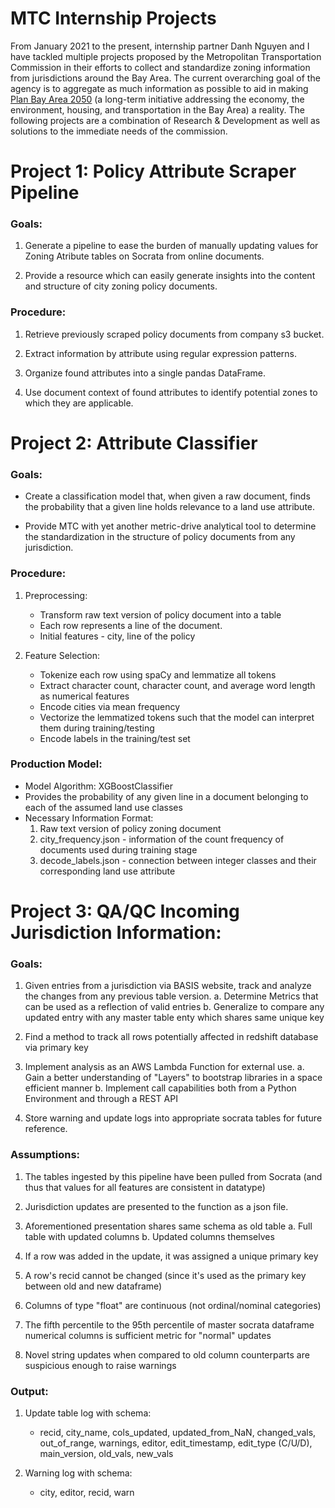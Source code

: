# MTC Internship Projects

From January 2021 to the present, internship partner Danh Nguyen and I have tackled multiple projects proposed by the Metropolitan Transportation Commission in their efforts to collect and standardize zoning information from jurisdictions around the Bay Area. The current overarching goal of the agency is to aggregate as much information as possible to aid in making [Plan Bay Area 2050](https://www.planbayarea.org/plan-bay-area-2050-1) (a long-term initiative addressing the economy, the environment, housing, and transportation in the Bay Area) a reality. The following projects are a combination of Research & Development as well as solutions to the immediate needs of the commission.

# Project 1:  Policy Attribute Scraper Pipeline

### Goals:

1. Generate a pipeline to ease the burden of manually updating values for Zoning Atribute tables on Socrata from online documents.

2. Provide a resource which can easily generate insights into the content and structure of city zoning policy documents.

### Procedure:

1. Retrieve previously scraped policy documents from company s3 bucket.

2. Extract information by attribute using regular expression patterns.

3. Organize found attributes into a single pandas DataFrame.

4. Use document context of found attributes to identify potential zones to which they are applicable.

# Project 2: Attribute Classifier

### Goals:

- Create a classification model that, when given a raw document, finds the probability that a given line holds relevance to a land use attribute.

- Provide MTC with yet another metric-drive analytical tool to determine the standardization in the structure of policy documents from any jurisdiction.

### Procedure:

1. Preprocessing:
    - Transform raw text version of policy document into a table
    - Each row represents a line of the document.
    - Initial features - city, line of the policy


2. Feature Selection:
    - Tokenize each row using spaCy and lemmatize all tokens
    - Extract character count, character count, and average word length as numerical features
    - Encode cities via mean frequency
    - Vectorize the lemmatized tokens such that the model can interpret them during training/testing
    - Encode labels in the training/test set
    
### Production Model:

- Model Algorithm: XGBoostClassifier
- Provides the probability of any given line in a document belonging to each of the assumed land use classes
- Necessary Information Format:
    1. Raw text version of policy zoning document
    2. city_frequency.json - information of the count frequency of documents used during training stage
    3. decode_labels.json - connection between integer classes and their corresponding land use attribute
  
 
# Project 3: QA/QC Incoming Jurisdiction Information:

### Goals:

1. Given entries from a jurisdiction via BASIS website, track and analyze the changes from any previous table version.
    a. Determine Metrics that can be used as a reflection of valid entries
    b. Generalize to compare any updated entry with any master table enty which shares same unique key
        
2. Find a method to track all rows potentially affected in redshift database via primary key
    
3. Implement analysis as an AWS Lambda Function for external use.
    a. Gain a better understanding of "Layers" to bootstrap libraries in a space efficient manner
    b. Implement call capabilities both from a Python Environment and through a REST API
        
4. Store warning and update logs into appropriate socrata tables for future reference.


### Assumptions:
1. The tables ingested by this pipeline have been pulled from Socrata (and thus that values for all features are consistent in datatype)

2. Jurisdiction updates are presented to the function as a json file.
    
3. Aforementioned presentation shares same schema as old table
    a. Full table with updated columns
    b. Updated columns themselves

4. If a row was added in the update, it was assigned a unique primary key

5. A row's recid cannot be changed (since it's used as the primary key between old and new dataframe)

6. Columns of type "float" are continuous (not ordinal/nominal categories)

7. The fifth percentile to the 95th percentile of master socrata dataframe numerical columns is sufficient metric for "normal" updates

8. Novel string updates when compared to old column counterparts are suspicious enough to raise warnings


### Output:

1. Update table log with schema:
    - recid, city_name, cols_updated, updated_from_NaN, changed_vals, out_of_range, warnings, editor, edit_timestamp, edit_type (C/U/D), main_version, old_vals, new_vals

2. Warning log with schema:
    - city, editor, recid, warn
